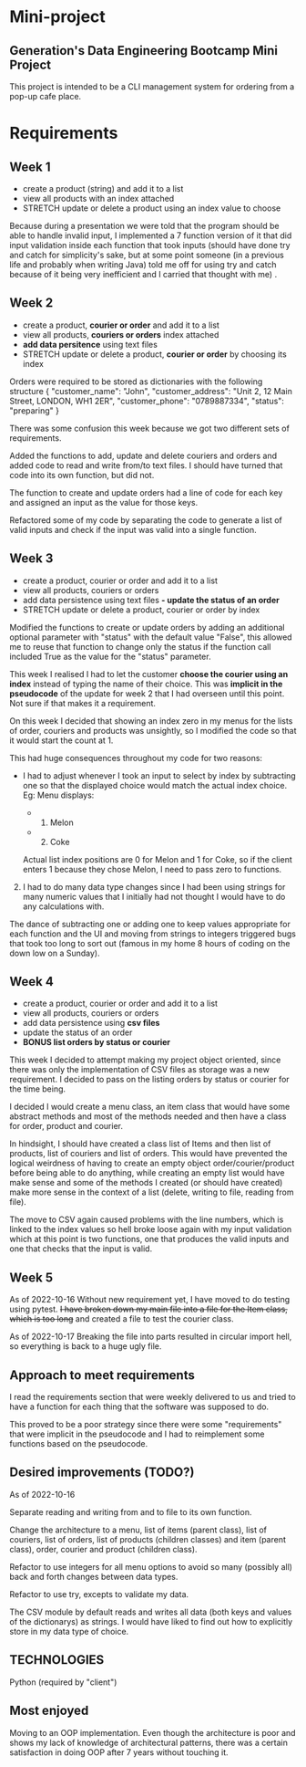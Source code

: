 # Mini-project

## Generation's Data Engineering Bootcamp Mini Project

This project is intended to be a CLI management system for ordering from a pop-up cafe place. 

# Requirements

## Week 1

 - create a product (string) and add it to a list
 - view all products with an index attached
 - STRETCH update or delete a product using an index value to choose

Because during a presentation we were told that the program should be able to handle invalid input, I implemented a 7 function version of it that did input validation inside each function that took inputs (should have done try and catch for simplicity's sake, but at some point someone (in a previous life and probably when writing Java) told me off for using try and catch because of it being very inefficient and I carried that thought with me) .

## Week 2 

 - create a product, **courier or order** and add it to a list
 - view all products, **couriers or orders** index attached
 - **add data persitence** using text files
 - STRETCH  update or delete a product, **courier or order** by choosing its index

Orders were required to be stored as dictionaries with the following structure
{ 
"customer_name": "John",
 "customer_address": "Unit 2, 12 Main Street, LONDON, WH1 2ER",
 "customer_phone": "0789887334", 
 "status": "preparing" 
 }

There was some confusion this week because we got two different sets of requirements.

Added the functions to add, update and delete couriers and orders and added code to read and write from/to text files. I should have turned that code into its own function, but did not. 

The function to create and update orders had a line of code for each key and assigned an input as the value for those keys.  

Refactored some of my code by separating the code to generate a list of valid inputs and check if the input was valid into a single function.

## Week 3 

 - create a product, courier or order and add it to a list
 - view all products, couriers or orders 
 - add data persistence using text files
 **- update the status of an order**
 - STRETCH update or delete a product, courier or order by index

Modified the functions to create or update orders by adding an additional optional parameter with "status" with the default value "False", this allowed me to reuse that function to change only the status if the function call included True as the value for the "status" parameter.

This week I realised I had to let the customer **choose the courier using an index** instead of typing the name of their choice. This was **implicit in the pseudocode** of the update for week 2 that I had overseen until this point. Not sure if that makes it a requirement.

On this week I decided that showing an index zero in my menus for the lists of order, couriers and products was unsightly, so I modified the code so that it would start the count at 1. 

This had huge consequences throughout my code for two reasons:

 - I had to adjust whenever I took an input to select by index by subtracting one so that the displayed choice would match the actual index choice.
Eg: 
Menu displays: 
	 - 1. Melon
   
	 - 2. Coke

	Actual list index positions are 0 for Melon and 1 for Coke, so if the client enters 1 because they chose Melon, I need to pass zero to functions.
	
2. I had to do many data type changes since I had been using strings for many numeric values that I initially had not thought I would have to do any calculations with. 

The dance of subtracting one or adding one to keep values appropriate for each function and the UI and moving from strings to integers triggered bugs that took too long to sort out (famous in my home 8 hours of coding on the down low on a Sunday). 

## Week 4
 - create a product, courier or order and add it to a list
 - view all products, couriers or orders 
 - add data persistence using **csv files**
 - update the status of an order
 - **BONUS list orders by status or courier**

This week I decided to attempt making my project object oriented, since there was only the implementation of CSV files as storage was a new requirement. I decided to pass on the listing orders by status or courier for the time being.

I decided I would create a menu class, an item class that would have some abstract methods and most of the methods needed and then have a class for order, product and courier.

In hindsight, I should have created a class list of Items and then list of products, list of couriers and list of orders. This would have prevented the logical weirdness of having to create an empty object order/courier/product before being able to do anything, while creating an empty list would have make sense and some of the methods I created (or should have created) make more sense in the context of a list (delete, writing to file, reading from file).

The move to CSV again caused problems with the line numbers, which is linked to the index values so hell broke loose again with my input validation which at this point is two functions, one that produces the valid inputs and one that checks that the input is valid.

## Week 5
As of 2022-10-16
Without new requirement yet, I have moved to do testing using pytest. ~~I have broken down my main file into a file for the Item class, which is too long~~ and created a file to test the courier class.

As of 2022-10-17
Breaking the file into parts resulted in circular import hell, so everything is back to a huge ugly file. 


## Approach to meet requirements

I read the requirements section that were weekly delivered to us and tried to have a function for each thing that the software was supposed to do. 

This proved to be a poor strategy since there were some "requirements" that were implicit in the pseudocode and I had to reimplement some functions based on the pseudocode.

## Desired improvements (TODO?)
As of 2022-10-16 

Separate reading and writing from and to file to its own function.

Change the architecture to a menu, list of items (parent class), list of couriers, list of orders, list of products (children classes) and item (parent class), order, courier and product (children class). 

Refactor to use integers for all menu options to avoid so many (possibly all) back and forth changes between data types.

Refactor to use try, excepts to validate my data.

The CSV module by default reads and writes all data (both keys and values of the dictionarys) as strings. I would have liked to find out how to explicitly store in my data type of choice.


## TECHNOLOGIES

Python (required by "client")


## Most enjoyed

Moving to an OOP implementation. Even though the architecture is poor and shows my lack of knowledge of architectural patterns, there was a certain satisfaction in doing OOP after 7 years without touching it.
